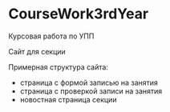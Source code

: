 # CourseWork3rdYear
Курсовая работа по УПП

Сайт для секции

Примерная структура сайта:
* страница с формой записью на занятия
* страница с проверкой записи на занятия
* новостная страница секции
